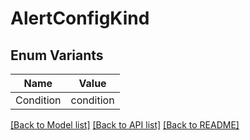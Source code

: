 # AlertConfigKind

## Enum Variants

| Name | Value |
|---- | -----|
| Condition | condition |


[[Back to Model list]](../README.md#documentation-for-models) [[Back to API list]](../README.md#documentation-for-api-endpoints) [[Back to README]](../README.md)


